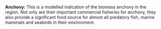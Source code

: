 **Anchovy:** This is a modelled indication of the biomass anchovy in the region. Not only are their important commercial fisheries for anchovy, they also provide a significant food source for almost all predatory fish, marine mammals and seabirds in their environment.     
